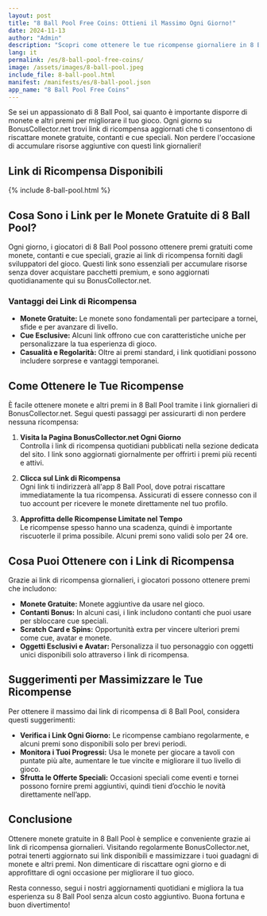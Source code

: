 ```yaml
---
layout: post
title: "8 Ball Pool Free Coins: Ottieni il Massimo Ogni Giorno!"
date: 2024-11-13
author: "Admin"
description: "Scopri come ottenere le tue ricompense giornaliere in 8 Ball Pool con i link gratuiti per monete e altri premi."
lang: it
permalink: /es/8-ball-pool-free-coins/
image: /assets/images/8-ball-pool.jpeg
include_file: 8-ball-pool.html
manifest: /manifests/es/8-ball-pool.json
app_name: "8 Ball Pool Free Coins"
---
```


Se sei un appassionato di 8 Ball Pool, sai quanto è importante disporre di monete e altri premi per migliorare il tuo gioco. Ogni giorno su BonusCollector.net trovi link di ricompensa aggiornati che ti consentono di riscattare monete gratuite, contanti e cue speciali. Non perdere l'occasione di accumulare risorse aggiuntive con questi link giornalieri!

## Link di Ricompensa Disponibili

{% include 8-ball-pool.html %}

## Cosa Sono i Link per le Monete Gratuite di 8 Ball Pool?

Ogni giorno, i giocatori di 8 Ball Pool possono ottenere premi gratuiti come monete, contanti e cue speciali, grazie ai link di ricompensa forniti dagli sviluppatori del gioco. Questi link sono essenziali per accumulare risorse senza dover acquistare pacchetti premium, e sono aggiornati quotidianamente qui su BonusCollector.net.

### Vantaggi dei Link di Ricompensa

- **Monete Gratuite:** Le monete sono fondamentali per partecipare a tornei, sfide e per avanzare di livello.
- **Cue Esclusive:** Alcuni link offrono cue con caratteristiche uniche per personalizzare la tua esperienza di gioco.
- **Casualità e Regolarità:** Oltre ai premi standard, i link quotidiani possono includere sorprese e vantaggi temporanei.

## Come Ottenere le Tue Ricompense

È facile ottenere monete e altri premi in 8 Ball Pool tramite i link giornalieri di BonusCollector.net. Segui questi passaggi per assicurarti di non perdere nessuna ricompensa:

1. **Visita la Pagina BonusCollector.net Ogni Giorno**  
   Controlla i link di ricompensa quotidiani pubblicati nella sezione dedicata del sito. I link sono aggiornati giornalmente per offrirti i premi più recenti e attivi.

2. **Clicca sul Link di Ricompensa**  
   Ogni link ti indirizzerà all'app 8 Ball Pool, dove potrai riscattare immediatamente la tua ricompensa. Assicurati di essere connesso con il tuo account per ricevere le monete direttamente nel tuo profilo.

3. **Approfitta delle Ricompense Limitate nel Tempo**  
   Le ricompense spesso hanno una scadenza, quindi è importante riscuoterle il prima possibile. Alcuni premi sono validi solo per 24 ore.

## Cosa Puoi Ottenere con i Link di Ricompensa

Grazie ai link di ricompensa giornalieri, i giocatori possono ottenere premi che includono:

- **Monete Gratuite:** Monete aggiuntive da usare nel gioco.
- **Contanti Bonus:** In alcuni casi, i link includono contanti che puoi usare per sbloccare cue speciali.
- **Scratch Card e Spins:** Opportunità extra per vincere ulteriori premi come cue, avatar e monete.
- **Oggetti Esclusivi e Avatar:** Personalizza il tuo personaggio con oggetti unici disponibili solo attraverso i link di ricompensa.

## Suggerimenti per Massimizzare le Tue Ricompense

Per ottenere il massimo dai link di ricompensa di 8 Ball Pool, considera questi suggerimenti:

- **Verifica i Link Ogni Giorno:** Le ricompense cambiano regolarmente, e alcuni premi sono disponibili solo per brevi periodi.
- **Monitora i Tuoi Progressi:** Usa le monete per giocare a tavoli con puntate più alte, aumentare le tue vincite e migliorare il tuo livello di gioco.
- **Sfrutta le Offerte Speciali:** Occasioni speciali come eventi e tornei possono fornire premi aggiuntivi, quindi tieni d’occhio le novità direttamente nell’app.

## Conclusione

Ottenere monete gratuite in 8 Ball Pool è semplice e conveniente grazie ai link di ricompensa giornalieri. Visitando regolarmente BonusCollector.net, potrai tenerti aggiornato sui link disponibili e massimizzare i tuoi guadagni di monete e altri premi. Non dimenticare di riscattare ogni giorno e di approfittare di ogni occasione per migliorare il tuo gioco.

Resta connesso, segui i nostri aggiornamenti quotidiani e migliora la tua esperienza su 8 Ball Pool senza alcun costo aggiuntivo. Buona fortuna e buon divertimento!